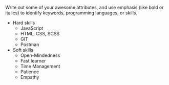 Write out some of your awesome attributes, and use emphasis (like bold or italics) to identify keywords, programming languages, or skills. 

- Hard skills
  - JavaScript
  - HTML, CSS, SCSS
  - GIT
  - Postman
- Soft skills
  - Open-Mindedness
  - Fast learner
  - Time Management
  - Patience
  - Empathy
